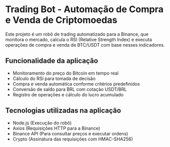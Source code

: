 # Trading Bot - Automação de Compra e Venda de Criptomoedas
Este projeto é um robô de trading automatizado para a Binance, que monitora o mercado, calcula o RSI (Relative Strength Index) e executa operações de compra e venda de BTC/USDT com base nesses indicadores.

## Funcionalidade da aplicação
- Monitoramento do preço do Bitcoin em tempo real
- Cálculo do RSI para tomada de decisão
- Compra e venda automática conforme critérios predefinidos
- Conversão de saldo para BRL com cotação USDT/BRL
- Registro de operações e cálculo do lucro acumulado

## Tecnologias utilizadas na aplicação
- Node.js (Execução do robô)
- Axios (Requisições HTTP para a Binance)
- Binance API (Para consultar preços e executar ordens)
- Crypto (Assinatura das requisições com HMAC-SHA256)
